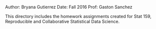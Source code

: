 Author: Bryana Gutierrez 
Date: Fall 2016 
Prof: Gaston Sanchez 

This directory includes the homework assignments created for Stat 159, Reproducible and Collaborative Statistical Data Science. 
